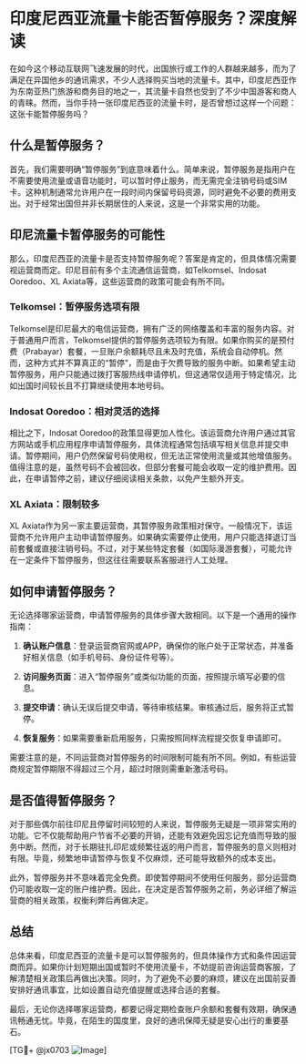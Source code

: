 # 印度尼西亚流量卡能否暂停服务？深度解读

在如今这个移动互联网飞速发展的时代，出国旅行或工作的人群越来越多，而为了满足在异国他乡的通讯需求，不少人选择购买当地的流量卡。其中，印度尼西亚作为东南亚热门旅游和商务目的地之一，其流量卡自然也受到了不少中国游客和商人的青睐。然而，当你手持一张印度尼西亚的流量卡时，是否曾想过这样一个问题：这张卡能暂停服务吗？

## 什么是暂停服务？

首先，我们需要明确“暂停服务”到底意味着什么。简单来说，暂停服务是指用户在不需要使用流量或语音功能时，可以暂时停止服务，而无需完全注销号码或SIM卡。这种机制通常允许用户在一段时间内保留号码资源，同时避免不必要的费用支出。对于经常出国但并非长期居住的人来说，这是一个非常实用的功能。

## 印尼流量卡暂停服务的可能性

那么，印度尼西亚的流量卡是否支持暂停服务呢？答案是肯定的，但具体情况需要视运营商而定。印尼目前有多个主流通信运营商，如Telkomsel、Indosat Ooredoo、XL Axiata等，这些运营商的政策可能会有所不同。

### Telkomsel：暂停服务选项有限

Telkomsel是印尼最大的电信运营商，拥有广泛的网络覆盖和丰富的服务内容。对于普通用户而言，Telkomsel提供的暂停服务选项较为有限。如果你购买的是预付费（Prabayar）套餐，一旦账户余额耗尽且未及时充值，系统会自动停机。然而，这种方式并不算真正的“暂停”，而是由于欠费导致的服务中断。如果希望主动暂停服务，用户只能通过拨打客服热线申请停机，但这通常仅适用于特定情况，比如出国时间较长且不打算继续使用本地号码。

### Indosat Ooredoo：相对灵活的选择

相比之下，Indosat Ooredoo的政策显得更加人性化。该运营商允许用户通过其官方网站或手机应用程序申请暂停服务，具体流程通常包括填写相关信息并提交申请。暂停期间，用户仍然保留号码使用权，但无法正常使用流量或其他增值服务。值得注意的是，虽然号码不会被回收，但部分套餐可能会收取一定的维护费用。因此，在申请暂停之前，建议仔细阅读相关条款，以免产生额外开支。

### XL Axiata：限制较多

XL Axiata作为另一家主要运营商，其暂停服务政策相对保守。一般情况下，该运营商不允许用户主动申请暂停服务。如果确实需要停止使用，用户只能选择退订当前套餐或直接注销号码。不过，对于某些特定套餐（如国际漫游套餐），可能允许在一定条件下暂停服务，但这往往需要联系客服进行人工处理。

## 如何申请暂停服务？

无论选择哪家运营商，申请暂停服务的具体步骤大致相同。以下是一个通用的操作指南：

1. **确认账户信息**：登录运营商官网或APP，确保你的账户处于正常状态，并准备好相关信息（如手机号码、身份证件号等）。
   
2. **访问服务页面**：进入“暂停服务”或类似功能的页面，按照提示填写必要的信息。
   
3. **提交申请**：确认无误后提交申请，等待审核结果。审核通过后，服务将正式暂停。
   
4. **恢复服务**：如果需要重新启用服务，只需按照同样流程提交恢复申请即可。

需要注意的是，不同运营商对暂停服务的时间限制可能有所不同。例如，有些运营商规定暂停期限不得超过三个月，超过时限则需重新激活号码。

## 是否值得暂停服务？

对于那些偶尔前往印尼且停留时间较短的人来说，暂停服务无疑是一项非常实用的功能。它不仅能帮助用户节省不必要的开销，还能有效避免因忘记充值而导致的服务中断。然而，对于长期驻扎印尼或频繁往返的用户而言，暂停服务的意义则相对有限。毕竟，频繁地申请暂停与恢复不仅麻烦，还可能导致额外的成本支出。

此外，暂停服务并不意味着完全免费。即使暂停期间不使用任何服务，部分运营商仍可能收取一定的账户维护费。因此，在决定是否暂停服务之前，务必详细了解运营商的相关政策，权衡利弊后再做决定。

## 总结

总体来看，印度尼西亚的流量卡是可以暂停服务的，但具体操作方式和条件因运营商而异。如果你计划短期出国或暂时不使用流量卡，不妨提前咨询运营商客服，了解清楚相关政策后再做出决策。同时，为了避免不必要的麻烦，建议在出国前妥善安排好通讯事宜，比如设置自动充值提醒或选择合适的套餐。

最后，无论你选择哪家运营商，都要记得定期检查账户余额和套餐有效期，确保通讯畅通无忧。毕竟，在陌生的国度里，良好的通讯保障无疑是安心出行的重要基石。

[TG💪+ @jx0703 ![Image](https://github.com/user-attachments/assets/dbca1d08-cadb-493c-b0ec-ad6f7a83f270)]
